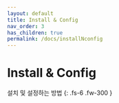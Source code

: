 ```yaml
---
layout: default
title: Install & Config
nav_order: 3
has_children: true
permalink: /docs/installNconfig
---
```


# Install & Config

설치 및 설정하는 방법
{: .fs-6 .fw-300 }